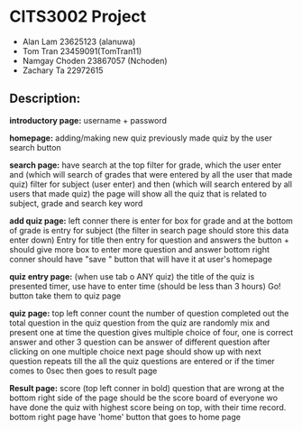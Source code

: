 # CITS3002 Project
<ul>
<li>Alan Lam 23625123 (alanuwa)
<li>Tom Tran 23459091(TomTran11) 
<li>Namgay Choden 23867057 (Nchoden) 
<li>Zachary Ta 22972615
</ul>

## Description:

**introductory page:**
username + password

**homepage:**
adding/making new quiz
previously made quiz by the user
search button

**search page:**
have search at the top
filter for grade, which the user enter and (which will search of grades that were entered by all the user that made quiz)
filter for subject (user enter) and then (which will search entered by all users that made quiz)
the page will show all the quiz that is related to subject, grade and search key word

**add quiz page:**
left conner there is enter for box for grade and
at the bottom of grade is entry for subject (the filter in search page should store this data enter down)
Entry for title
then entry for question and answers
the button + should give more box to enter more question and answer
bottom right conner should have "save " button that will have it at user's homepage
 
**quiz entry page:**
(when use tab o ANY quiz)
the title of the quiz is presented
timer, use have to enter time (should be less than 3 hours)
Go! button take them to quiz page

**quiz page:**
top left conner count the number of question completed out the total question in the quiz
question from the quiz are randomly mix and present one at time
the question gives multiple choice of four, one is correct answer and other 3 question can be answer of different question
after clicking on one multiple choice next page should show up with next question
repeats till the all the quiz questions are entered or if the timer comes to 0sec
then goes to result page

**Result page:**
score (top left conner in bold)
question that are wrong at the bottom
right side of the page should be the score board of everyone wo have done the quiz with highest score being on top, with their time record.
bottom right page have 'home' button that goes to home page


